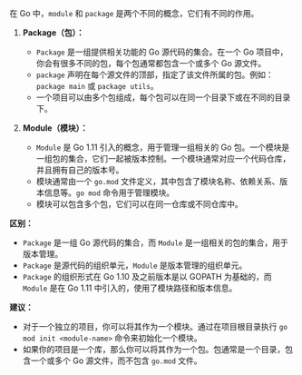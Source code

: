 在 Go 中，`module` 和 `package` 是两个不同的概念，它们有不同的作用。

1. **Package（包）：**
   - `Package` 是一组提供相关功能的 Go 源代码的集合。在一个 Go 项目中，你会有很多不同的包，每个包通常都包含一个或多个 Go 源文件。
   - `package` 声明在每个源文件的顶部，指定了该文件所属的包。例如：`package main` 或 `package utils`。
   - 一个项目可以由多个包组成，每个包可以在同一个目录下或在不同的目录下。

2. **Module（模块）：**
   - `Module` 是 Go 1.11 引入的概念，用于管理一组相关的 Go 包。一个模块是一组包的集合，它们一起被版本控制。一个模块通常对应一个代码仓库，并且拥有自己的版本号。
   - 模块通常由一个 `go.mod` 文件定义，其中包含了模块名称、依赖关系、版本信息等。`go mod` 命令用于管理模块。
   - 模块可以包含多个包，它们可以在同一仓库或不同仓库中。

**区别：**
- `Package` 是一组 Go 源代码的集合，而 `Module` 是一组相关的包的集合，用于版本管理。
- `Package` 是源代码的组织单元，`Module` 是版本管理的组织单元。
- `Package` 的组织形式在 Go 1.10 及之前版本是以 GOPATH 为基础的，而 `Module` 是在 Go 1.11 中引入的，使用了模块路径和版本信息。

**建议：**
- 对于一个独立的项目，你可以将其作为一个模块。通过在项目根目录执行 `go mod init <module-name>` 命令来初始化一个模块。
- 如果你的项目是一个库，那么你可以将其作为一个包。包通常是一个目录，包含一个或多个 Go 源文件，而不包含 `go.mod` 文件。